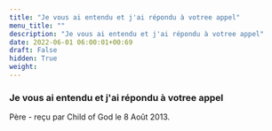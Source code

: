 ```yaml
---
title: "Je vous ai entendu et j'ai répondu à votree appel"
menu_title: ""
description: "Je vous ai entendu et j'ai répondu à votree appel"
date: 2022-06-01 06:00:01+00:69
draft: False
hidden: True
weight:
---
```

### Je vous ai entendu et j'ai répondu à votree appel

Père - reçu par Child of God le 8 Août 2013.



